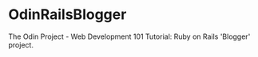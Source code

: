 # OdinRailsBlogger
The Odin Project - Web Development 101 Tutorial: Ruby on Rails 'Blogger' project.
